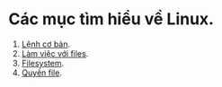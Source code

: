 # Các mục tìm hiểu về Linux.

1. [Lệnh cơ bản](https://github.com/kami11o2/My-Linux/edit/master/Linux-chap1.md).
2. [Làm việc với files](https://github.com/kami11o2/My-Linux/blob/master/Linux-chap2.md).
3. [Filesystem](https://github.com/kami11o2/My-Linux/blob/master/Linux-chap3.md).
4. [Quyền file](https://github.com/kami11o2/My-Linux/blob/master/Linux-chap4.md).
